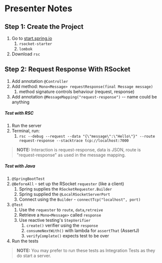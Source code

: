 # Presenter Notes

## Step 1: Create the Project

1. Go to [start.spring.io](https://start.spring.io)
    1. `rsocket-starter`
    1. `lombok`
1. Download `rsc`

## Step 2: Request Response With RSocket

1. Add annotation `@Controller`
1. Add method: `Mono<Message> requestResponse(final Message message)`
    1. method signature controls behaviour (request, response)
1. Add annotation `@MessageMapping("request-response")` -- name could be anything
    
##### Test with RSC
 
1. Run the server
1. Terminal, run:
    1. `rsc --debug --request --data "{\"message\":\"Hello\"}" --route request-response --stacktrace tcp://localhost:7000`

> **NOTE:** Interaction is request-response, data is JSON, route is "request-response" as used in the message mapping.

##### Test with Java
 
1. `@SpringBootTest`
1. `@BeforeAll` - set up the RSocket `requester` (like a client)
    1. Spring supplies the `RSocketRequester.Builder`
    1. Spring supplied the `@LocalRSocketServerPort`
    1. Connect using the `Builder` - `connectTcp("localhost", port)`
1. `@Test`
    1. Use the `requester` to `route`, `data`,`retreive`
    1. Retrieve a `Mono<Message>` called `response`
    1. Use reactive testing's `StepVerifier`
        1. `create()` verifier using the `response`
        1. `consumeNextWith()` with lambda for `assertThat` (AssertJ)
        1. `verifyComplete()` expects test to be over
1. Run the tests
     
> **NOTE:** You may prefer to run these tests as Integration Tests as they do start a server.